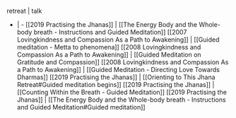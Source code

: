 retreat | talk
- | -
[[2019 Practising the Jhanas]] | [[The Energy Body and the Whole-body breath - Instructions and Guided Meditation]]
[[2007 Lovingkindness and Compassion As a Path to Awakening]] | [[Guided meditation - Metta to phenomena]]
[[2008 Lovingkindness and Compassion As a Path to Awakening]] | [[Guided Meditation on Gratitude and Compassion]]
[[2008 Lovingkindness and Compassion As a Path to Awakening]] | [[Guided Meditation - Directing Love Towards Dharmas]]
[[2019 Practising the Jhanas]] | [[Orienting to This Jhana Retreat#Guided meditation begins]]
[[2019 Practising the Jhanas]] | [[Counting Within the Breath - Guided Meditation]]
[[2019 Practising the Jhanas]] | [[The Energy Body and the Whole-body breath - Instructions and Guided Meditation#Guided meditation]]

